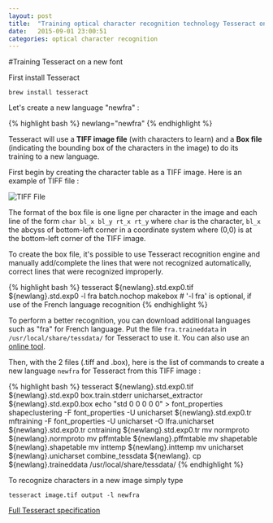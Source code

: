 ```yaml
---
layout: post
title:  "Training optical character recognition technology Tesseract on a new character font on MacOS"
date:   2015-09-01 23:00:51
categories: optical character recognition
---
```


#Training Tesseract on a new font

First install Tesseract

    brew install tesseract

Let's create a new language "newfra" :

{% highlight bash %}
newlang="newfra"
{% endhighlight %}

Tesseract will use a **TIFF image file** (with characters to learn) and a **Box file** (indicating the bounding box of the characters in the image) to do its training to a new language.

First begin by creating the character table as a TIFF image. Here is an example of TIFF file :

![TIFF File](https://printalert.files.wordpress.com/2014/04/ocr_input.jpg)

The format of the box file is one ligne per character in the image and each line of the form `char bl_x bl_y rt_x rt_y` where `char` is the character, `bl_x` the abcyss of bottom-left corner in a coordinate system where (0,0) is at the bottom-left corner of the TIFF image.

To create the box file, it's possible to use Tesseract recognition engine and manually add/complete the lines that were not recognized automatically, correct lines that were recognized improperly.

{% highlight bash %}
tesseract ${newlang}.std.exp0.tif ${newlang}.std.exp0 -l fra batch.nochop makebox # '-l fra' is optional, if use of the French language recognition
{% endhighlight %}

To perform a better recognition, you can download additional languages such as "fra" for French language. Put the file `fra.traineddata` in `/usr/local/share/tessdata/` for Tesseract to use it. You can also use an [online tool](http://pp19dd.com/tesseract-ocr-chopper/).

Then, with the 2 files (.tiff and .box), here is the list of commands to create a new language `newfra` for Tesseract from this TIFF image :

{% highlight bash %}
tesseract ${newlang}.std.exp0.tif ${newlang}.std.exp0 box.train.stderr
unicharset_extractor ${newlang}.std.exp0.box
echo "std 0 0 0 0 0" > font_properties
shapeclustering -F font_properties -U unicharset ${newlang}.std.exp0.tr
mftraining -F font_properties -U unicharset -O lfra.unicharset ${newlang}.std.exp0.tr
cntraining ${newlang}.std.exp0.tr
mv normproto ${newlang}.normproto
mv pffmtable ${newlang}.pffmtable
mv shapetable ${newlang}.shapetable
mv inttemp ${newlang}.inttemp
mv unicharset ${newlang}.unicharset
combine_tessdata ${newlang}.
cp ${newlang}.traineddata /usr/local/share/tessdata/
{% endhighlight %}

To recognize characters in a new image simply type

    tesseract image.tif output -l newfra

[Full Tesseract specification](https://code.google.com/p/tesseract-ocr/wiki/TrainingTesseract3)
